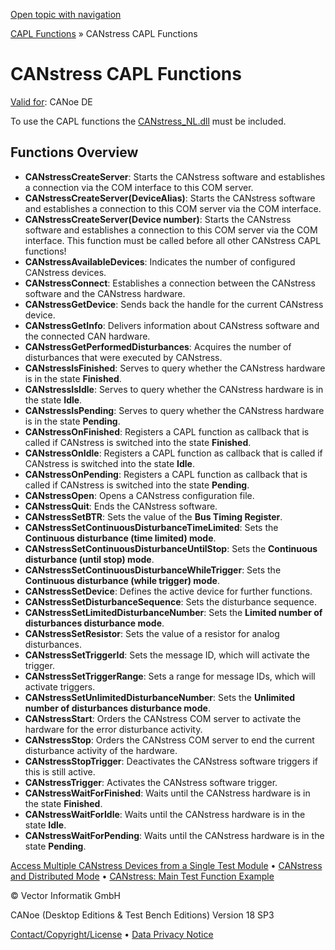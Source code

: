 [Open topic with navigation](../../../../CANoeDEFamily.htm#Topics/CAPLFunctions/CANstress/CAPLfunctionsCANstressOverview.md)

[CAPL Functions](../CAPLfunctions.md) » CANstress CAPL Functions

# CANstress CAPL Functions

[Valid for](../../Shared/FeatureAvailability.md): CANoe DE

To use the CAPL functions the [CANstress_NL.dll](../../CANoeCANalyzer/Interfaces/CANstress.md) must be included.

## Functions Overview

- **CANstressCreateServer**: Starts the CANstress software and establishes a connection via the COM interface to this COM server.
- **CANstressCreateServer(DeviceAlias)**: Starts the CANstress software and establishes a connection to this COM server via the COM interface.
- **CANstressCreateServer(Device number)**: Starts the CANstress software and establishes a connection to this COM server via the COM interface. This function must be called before all other CANstress CAPL functions!
- **CANstressAvailableDevices**: Indicates the number of configured CANstress devices.
- **CANstressConnect**: Establishes a connection between the CANstress software and the CANstress hardware.
- **CANstressGetDevice**: Sends back the handle for the current CANstress device.
- **CANstressGetInfo**: Delivers information about CANstress software and the connected CAN hardware.
- **CANstressGetPerformedDisturbances**: Acquires the number of disturbances that were executed by CANstress.
- **CANstressIsFinished**: Serves to query whether the CANstress hardware is in the state **Finished**.
- **CANstressIsIdle**: Serves to query whether the CANstress hardware is in the state **Idle**.
- **CANstressIsPending**: Serves to query whether the CANstress hardware is in the state **Pending**.
- **CANstressOnFinished**: Registers a CAPL function as callback that is called if CANstress is switched into the state **Finished**.
- **CANstressOnIdle**: Registers a CAPL function as callback that is called if CANstress is switched into the state **Idle**.
- **CANstressOnPending**: Registers a CAPL function as callback that is called if CANstress is switched into the state **Pending**.
- **CANstressOpen**: Opens a CANstress configuration file.
- **CANstressQuit**: Ends the CANstress software.
- **CANstressSetBTR**: Sets the value of the **Bus Timing Register**.
- **CANstressSetContinuousDisturbanceTimeLimited**: Sets the **Continuous disturbance (time limited) mode**.
- **CANstressSetContinuousDisturbanceUntilStop**: Sets the **Continuous disturbance (until stop) mode**.
- **CANstressSetContinuousDisturbanceWhileTrigger**: Sets the **Continuous disturbance (while trigger) mode**.
- **CANstressSetDevice**: Defines the active device for further functions.
- **CANstressSetDisturbanceSequence**: Sets the disturbance sequence.
- **CANstressSetLimitedDisturbanceNumber**: Sets the **Limited number of disturbances disturbance mode**.
- **CANstressSetResistor**: Sets the value of a resistor for analog disturbances.
- **CANstressSetTriggerId**: Sets the message ID, which will activate the trigger.
- **CANstressSetTriggerRange**: Sets a range for message IDs, which will activate triggers.
- **CANstressSetUnlimitedDisturbanceNumber**: Sets the **Unlimited number of disturbances disturbance mode**.
- **CANstressStart**: Orders the CANstress COM server to activate the hardware for the error disturbance activity.
- **CANstressStop**: Orders the CANstress COM server to end the current disturbance activity of the hardware.
- **CANstressStopTrigger**: Deactivates the CANstress software triggers if this is still active.
- **CANstressTrigger**: Activates the CANstress software trigger.
- **CANstressWaitForFinished**: Waits until the CANstress hardware is in the state **Finished**.
- **CANstressWaitForIdle**: Waits until the CANstress hardware is in the state **Idle**.
- **CANstressWaitForPending**: Waits until the CANstress hardware is in the state **Pending**.

[Access Multiple CANstress Devices from a Single Test Module](CAPLfunctionsCANstressAccessMultipleCANstressDevices.md) • [CANstress and Distributed Mode](CAPLfunctionsCANstressCANoeRTVN890.md) • [CANstress: Main Test Function Example](CAPLfunctionsCANstressMainTestFunctionExample.md)

© Vector Informatik GmbH

CANoe (Desktop Editions & Test Bench Editions) Version 18 SP3

[Contact/Copyright/License](../../Shared/ContactCopyrightLicense.md) • [Data Privacy Notice](https://www.vector.com/int/en/company/get-info/privacy-policy/)